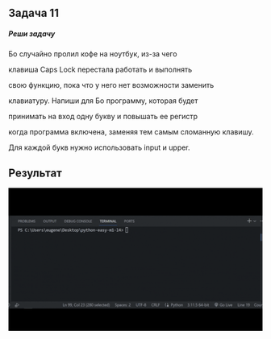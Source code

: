 ## Задача 11

##### Реши задачу

Бо случайно пролил кофе на ноутбук, из-за чего

клавиша Caps Lock перестала работать и выполнять

свою функцию, пока что у него нет возможности заменить

клавиатуру. Напиши для Бо программу, которая будет

принимать на вход одну букву и повышать ее регистр

когда программа включена, заменяя тем самым сломанную клавишу.

Для каждой букв нужно использовать input и upper.


## Результат

![1697798150248](image/task/1697798150248.png)

